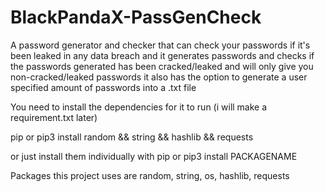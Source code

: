 # BlackPandaX-PassGenCheck
A password generator and checker that can check your passwords if it's been leaked in any data breach and it generates passwords and checks if the passwords generated has been cracked/leaked and will only give you non-cracked/leaked passwords
 it also has the option to generate a user specified amount of passwords into a .txt file




You need to install the dependencies for it to run (i will make a requirement.txt later)

pip or pip3 install random && string && hashlib && requests

or just install them individually with pip or pip3 install PACKAGENAME

Packages this project uses are random, string, os, hashlib, requests
